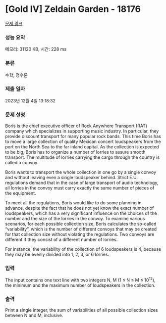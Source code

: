 # [Gold IV] Zeldain Garden - 18176 

[문제 링크](https://www.acmicpc.net/problem/18176) 

### 성능 요약

메모리: 31120 KB, 시간: 228 ms

### 분류

수학, 정수론

### 제출 일자

2023년 12월 4일 13:18:32

### 문제 설명

<p>Boris is the chief executive officer of Rock Anywhere Transport (RAT) company which specializes in supporting music industry. In particular, they provide discount transport for many popular rock bands. This time Boris has to move a large collection of quality Mexican concert loudspeakers from the port on the North Sea to the far inland capital. As the collection is expected to be big, Boris has to organize a number of lorries to assure smooth transport. The multitude of lorries carrying the cargo through the country is called a convoy.</p>

<p>Boris wants to transport the whole collection in one go by a single convoy and without leaving even a single loudspeaker behind. Strict E.U. regulations demand that in the case of large transport of audio technology, all lorries in the convoy must carry exactly the same number of pieces of the equipment.</p>

<p>To meet all the regulations, Boris would like to do some planning in advance, despite the fact that he does not yet know the exact number of loudspeakers, which has a very significant influence on the choices of the number and the size of the lorries in the convoy. To examine various scenarios, for each possible collection size, Boris calculates the so-called “variability”, which is the number of different convoys that may be created for that collection size without violating the regulations. Two convoys are different if they consist of a different number of lorries.</p>

<p>For instance, the variability of the collection of 6 loudspeakers is 4, because they may be evenly divided into 1, 2, 3, or 6 lorries.</p>

### 입력 

 <p>The input contains one text line with two integers N, M (1 ≤ N ≤ M ≤ 10<sup>12</sup>), the minimum and the maximum number of loudspeakers in the collection.</p>

### 출력 

 <p>Print a single integer, the sum of variabilities of all possible collection sizes between N and M, inclusive.</p>

